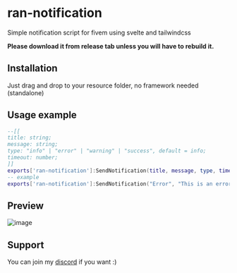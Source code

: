 # ran-notification
Simple notification script for fivem using svelte and tailwindcss

**Please download it from release tab unless you will have to rebuild it.**

## Installation
Just drag and drop to your resource folder, no framework needed (standalone)

## Usage example
```lua
--[[
title: string;
message: string;
type: "info" | "error" | "warning" | "success", default = info;
timeout: number;
]]
exports['ran-notification']:SendNotification(title, message, type, timeout)
-- example
exports['ran-notification']:SendNotification("Error", "This is an error message", "error", 5000)
```

## Preview
![image](https://github.com/RanDXDev/ran-notification/assets/141992620/71ced212-9c6b-4c3c-a271-9b323d5c21fe)


## Support
You can join my [discord](https://discord.gg/RBkuuZXD) if you want :)
